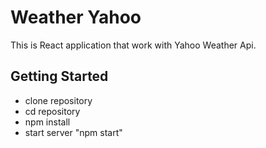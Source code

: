 # Weather Yahoo

This is React application that work with Yahoo Weather Api.

## Getting Started

- clone repository 
- cd repository
- npm install
- start server "npm start"

